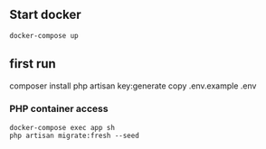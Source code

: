 ## Start docker

```bash
docker-compose up
```

## first run

composer install
php artisan key:generate
copy .env.example .env

### PHP container access

```
docker-compose exec app sh
php artisan migrate:fresh --seed
```
